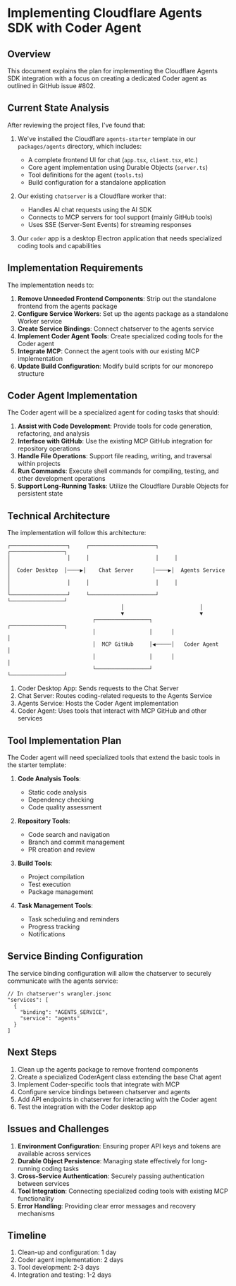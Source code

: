 # Implementing Cloudflare Agents SDK with Coder Agent

## Overview

This document explains the plan for implementing the Cloudflare Agents SDK integration with a focus on creating a dedicated Coder agent as outlined in GitHub issue #802.

## Current State Analysis

After reviewing the project files, I've found that:

1. We've installed the Cloudflare `agents-starter` template in our `packages/agents` directory, which includes:
   - A complete frontend UI for chat (`app.tsx`, `client.tsx`, etc.)
   - Core agent implementation using Durable Objects (`server.ts`)
   - Tool definitions for the agent (`tools.ts`)
   - Build configuration for a standalone application

2. Our existing `chatserver` is a Cloudflare worker that:
   - Handles AI chat requests using the AI SDK
   - Connects to MCP servers for tool support (mainly GitHub tools)
   - Uses SSE (Server-Sent Events) for streaming responses
   
3. Our `coder` app is a desktop Electron application that needs specialized coding tools and capabilities

## Implementation Requirements

The implementation needs to:

1. **Remove Unneeded Frontend Components**: Strip out the standalone frontend from the agents package
2. **Configure Service Workers**: Set up the agents package as a standalone Worker service
3. **Create Service Bindings**: Connect chatserver to the agents service
4. **Implement Coder Agent Tools**: Create specialized coding tools for the Coder agent
5. **Integrate MCP**: Connect the agent tools with our existing MCP implementation
6. **Update Build Configuration**: Modify build scripts for our monorepo structure

## Coder Agent Implementation

The Coder agent will be a specialized agent for coding tasks that should:

1. **Assist with Code Development**: Provide tools for code generation, refactoring, and analysis
2. **Interface with GitHub**: Use the existing MCP GitHub integration for repository operations
3. **Handle File Operations**: Support file reading, writing, and traversal within projects
4. **Run Commands**: Execute shell commands for compiling, testing, and other development operations
5. **Support Long-Running Tasks**: Utilize the Cloudflare Durable Objects for persistent state

## Technical Architecture

The implementation will follow this architecture:

```
┌──────────────────┐     ┌─────────────────────┐     ┌─────────────────┐
│                  │     │                     │     │                 │
│  Coder Desktop  │────▶│    Chat Server      │────▶│  Agents Service │
│                  │     │                     │     │                 │
└──────────────────┘     └─────────────────────┘     └─────────────────┘
                                    │                        │
                                    ▼                        ▼
                           ┌─────────────────┐      ┌─────────────────┐
                           │                 │      │                 │
                           │  MCP GitHub     │◀─────│   Coder Agent   │
                           │                 │      │                 │
                           └─────────────────┘      └─────────────────┘
```

1. Coder Desktop App: Sends requests to the Chat Server
2. Chat Server: Routes coding-related requests to the Agents Service
3. Agents Service: Hosts the Coder Agent implementation
4. Coder Agent: Uses tools that interact with MCP GitHub and other services

## Tool Implementation Plan

The Coder agent will need specialized tools that extend the basic tools in the starter template:

1. **Code Analysis Tools**:
   - Static code analysis
   - Dependency checking
   - Code quality assessment

2. **Repository Tools**:
   - Code search and navigation
   - Branch and commit management
   - PR creation and review

3. **Build Tools**:
   - Project compilation
   - Test execution
   - Package management

4. **Task Management Tools**:
   - Task scheduling and reminders
   - Progress tracking
   - Notifications

## Service Binding Configuration

The service binding configuration will allow the chatserver to securely communicate with the agents service:

```jsonc
// In chatserver's wrangler.jsonc
"services": [
  { 
    "binding": "AGENTS_SERVICE",
    "service": "agents"
  }
]
```

## Next Steps

1. Clean up the agents package to remove frontend components
2. Create a specialized CoderAgent class extending the base Chat agent
3. Implement Coder-specific tools that integrate with MCP
4. Configure service bindings between chatserver and agents
5. Add API endpoints in chatserver for interacting with the Coder agent
6. Test the integration with the Coder desktop app

## Issues and Challenges

1. **Environment Configuration**: Ensuring proper API keys and tokens are available across services
2. **Durable Object Persistence**: Managing state effectively for long-running coding tasks
3. **Cross-Service Authentication**: Securely passing authentication between services
4. **Tool Integration**: Connecting specialized coding tools with existing MCP functionality
5. **Error Handling**: Providing clear error messages and recovery mechanisms

## Timeline

1. Clean-up and configuration: 1 day
2. Coder agent implementation: 2 days 
3. Tool development: 2-3 days
4. Integration and testing: 1-2 days